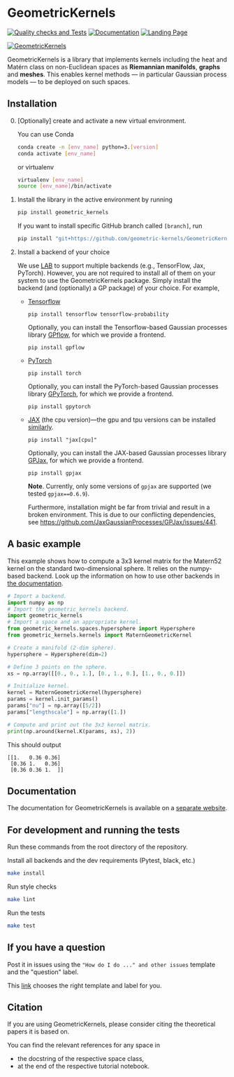 # GeometricKernels

[![Quality checks and Tests](https://github.com/geometric-kernels/GeometricKernels/actions/workflows/quality-checks.yaml/badge.svg)](https://github.com/geometric-kernels/GeometricKernels/actions/workflows/quality-checks.yaml)
[![Documentation](https://github.com/geometric-kernels/GeometricKernels/actions/workflows/docs.yaml/badge.svg)](https://geometric-kernels.github.io/GeometricKernels/index.html)
[![Landing Page](https://img.shields.io/badge/Landing_Page-informational)](https://geometric-kernels.github.io/)

[![GeometricKernels](https://geometric-kernels.github.io/assets/title-sm.png)](https://geometric-kernels.github.io/)

GeometricKernels is a library that implements kernels including the heat and Matérn class on non-Euclidean spaces as **Riemannian manifolds**, **graphs** and **meshes**.
This enables kernel methods &mdash; in particular Gaussian process models &mdash; to be deployed on such spaces.

## Installation

0. [Optionally] create and activate a new virtual environment.

    You can use Conda

    ```bash
    conda create -n [env_name] python=3.[version]
    conda activate [env_name]
    ```

    or virtualenv

    ```bash
    virtualenv [env_name]
    source [env_name]/bin/activate
    ```

1. Install the library in the active environment by running

    ```bash
    pip install geometric_kernels
    ```

    If you want to install specific GitHub branch called `[branch]`, run

    ```bash
    pip install "git+https://github.com/geometric-kernels/GeometricKernels@[branch]"
    ```

2. Install a backend of your choice

    We use [LAB](https://github.com/wesselb/lab) to support multiple backends (e.g., TensorFlow, Jax, PyTorch). However, you are not required to install all of them on your system to use the GeometricKernels package. Simply install the backend (and (optionally) a GP package) of your choice. For example,

    - [Tensorflow](https://www.tensorflow.org/)

        ```
        pip install tensorflow tensorflow-probability
        ```

        Optionally, you can install the Tensorflow-based Gaussian processes library [GPflow](https://github.com/GPflow/GPflow), for which we provide a frontend.

        ```
        pip install gpflow
        ```

    - [PyTorch](https://pytorch.org/)

        ```
        pip install torch
        ```

        Optionally, you can install the PyTorch-based Gaussian processes library [GPyTorch](https://gpytorch.ai/), for which we provide a frontend.

        ```
        pip install gpytorch
        ```

    - [JAX](https://jax.readthedocs.io/) (the cpu version)—the gpu and tpu versions can be installed [similarly](https://jax.readthedocs.io/en/latest/installation.html).

        ```
        pip install "jax[cpu]"
        ```

        Optionally, you can install the JAX-based Gaussian processes library [GPJax](https://github.com/JaxGaussianProcesses/GPJax), for which we provide a frontend.

        ```
        pip install gpjax
        ```

        **Note**. Currently, only some versions of `gpjax` are supported (we tested `gpjax==0.6.9`).

        Furthermore, installation might be far from trivial and result in a broken environment. This is due to our conflicting dependencies, see https://github.com/JaxGaussianProcesses/GPJax/issues/441.

## A basic example

This example shows how to compute a 3x3 kernel matrix for the Matern52 kernel on the standard two-dimensional sphere. It relies on the numpy-based backend. Look up the information on how to use other backends in [the documentation](https://geometric-kernels.github.io/GeometricKernels/index.html).

```python
# Import a backend.
import numpy as np
# Import the geometric_kernels backend.
import geometric_kernels
# Import a space and an appropriate kernel.
from geometric_kernels.spaces.hypersphere import Hypersphere
from geometric_kernels.kernels import MaternGeometricKernel

# Create a manifold (2-dim sphere).
hypersphere = Hypersphere(dim=2)

# Define 3 points on the sphere.
xs = np.array([[0., 0., 1.], [0., 1., 0.], [1., 0., 0.]])

# Initialize kernel.
kernel = MaternGeometricKernel(hypersphere)
params = kernel.init_params()
params["nu"] = np.array([5/2])
params["lengthscale"] = np.array([1.])

# Compute and print out the 3x3 kernel matrix.
print(np.around(kernel.K(params, xs), 2))
```

This should output

```
[[1.   0.36 0.36]
 [0.36 1.   0.36]
 [0.36 0.36 1.  ]]
```

## Documentation

The documentation for GeometricKernels is available on a [separate website](https://geometric-kernels.github.io/GeometricKernels/index.html).

## For development and running the tests

Run these commands from the root directory of the repository.

Install all backends and the dev requirements (Pytest, black, etc.)

```bash
make install
```

Run style checks
```bash
make lint
```

Run the tests

```bash
make test
```

## If you have a question

Post it in issues using the `"How do I do ..." and other issues` template and the "question" label.

This [link](https://github.com/geometric-kernels/GeometricKernels/issues/new?assignees=&labels=question&projects=&template=other-issue.md) chooses the right template and label for you.

## Citation

If you are using GeometricKernels, please consider citing the theoretical papers it is based on.

You can find the relevant references for any space in
- the docstring of the respective space class,
- at the end of the respective tutorial notebook.
